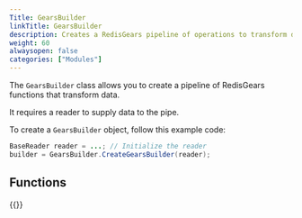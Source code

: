 ```yaml
---
Title: GearsBuilder
linkTitle: GearsBuilder
description: Creates a RedisGears pipeline of operations to transform data.
weight: 60
alwaysopen: false
categories: ["Modules"]
---
```


The `GearsBuilder` class allows you to create a pipeline of RedisGears functions that transform data.

It requires a reader to supply data to the pipe.

To create a `GearsBuilder` object, follow this example code:

```java
BaseReader reader = ...; // Initialize the reader
builder = GearsBuilder.CreateGearsBuilder(reader);
```

## Functions

{{<table-children columnNames="Function,Description" columnSources="LinkTitle,Description" enableLinks="LinkTitle">}}
